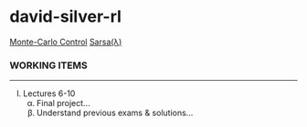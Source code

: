 # david-silver-rl

[Monte-Carlo Control](monte-carlo-control/README.md)
[Sarsa(λ)](sarsaλ/README.md)

### __WORKING ITEMS__
---
<ul style="list-style-type:upper-roman;">
    <li>
        Lectures 6-10
        <ol style="list-style-type:lower-greek;">
            <li>
                Final project...
            </li>
            <li>
                Understand previous exams & solutions...
            </li>
        </ol >
    </li>
</ul>
